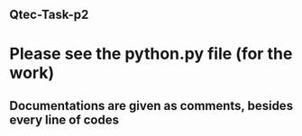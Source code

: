 ## Qtec-Task-p2

# Please see the python.py file (for the work)

## Documentations are given as comments, besides every line of codes